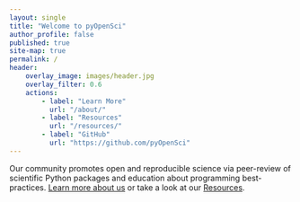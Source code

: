 ```yaml
---
layout: single
title: "Welcome to pyOpenSci"
author_profile: false
published: true
site-map: true
permalink: /
header:
    overlay_image: images/header.jpg
    overlay_filter: 0.6
    actions:
        - label: "Learn More"
          url: "/about/"
        - label: "Resources"
          url: "/resources/"
        - label: "GitHub"
          url: "https://github.com/pyOpenSci"
---
```


Our community promotes open and reproducible science via peer-review of
scientific Python packages and education about programming best-practices.
[Learn more about us](/about/) or take a look at our [Resources](/resources/). 
